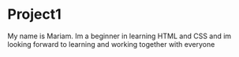 # Project1

My name is Mariam. Im a beginner in learning HTML and CSS and im looking forward to learning and working together with everyone
